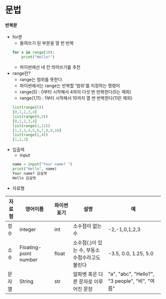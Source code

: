문법
====
#### 반복문
* for문
    * 들여쓰기 된 부분을 열 번 반복
    ```python
    for x in range(10):
        print("Hello!")
    ```
    * 파이썬에선 네 칸 띄어쓰기를 추천
* range란?
    * range는 범위를 뜻한다.
    * 파이썬에서는 range는 반복할 '범위'를 지정하는 명령어
    * range(5) : 0부터 시작해서 4까지 다섯 번 반복한다(5는 제외)
    * range(1,11) : 1부터 시작해서 10까지 열 번 반복한다(11은 제외)
    ```python
    list(range(5))
    [0,1,2,3,4]
    list(range(0,5))
    [0,1,2,3,4]
    list(range(1,11))
    [1,2,3,4,5,6,7,8,9,10]
    list(range(1,4))
    [1,2,3]
    ```
* 입출력
    * input
    ```python
    name = input("Your name? ")
    print("Hello", name)
    Your name? 김길벗
    Hello 김길벗
    ```
* 자료형

| 자료형 | 영어이름 | 파이썬표기 | 설명 | 예 |
|--------|----------|-------------|------|----|
| 정수   | integer  | int         | 소수점이 없는 수 | -2,-1,0,1,2,3 |
| 소수   | Floating-point number | float | 소수점(.)이 있는 수, 부동소수점수라고도 불린다 | -3.5, 0.0, 1.25, 5.0 |
| 문자열 | String | str | 알파벳 혹은 다른 문자로 이루어진 문장 | "a", "abc", "Hello?", "3 people", "비", "여름" |